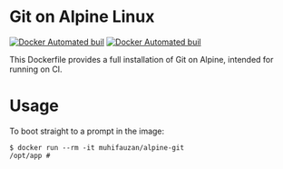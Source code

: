 # Git on Alpine Linux

  [![Docker Automated buil](https://img.shields.io/docker/automated/muhifauzan/alpine-git.svg)](https://hub.docker.com/r/muhifauzan/alpine-git/)
  [![Docker Automated buil](https://img.shields.io/docker/build/muhifauzan/alpine-git.svg)](https://hub.docker.com/r/muhifauzan/alpine-git/builds/)

  This Dockerfile provides a full installation of Git on Alpine, intended for
  running on CI.

# Usage

  To boot straight to a prompt in the image:

``` shell
$ docker run --rm -it muhifauzan/alpine-git
/opt/app # 
```

